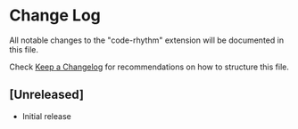 # Change Log
All notable changes to the "code-rhythm" extension will be documented in this file.

Check [Keep a Changelog](http://keepachangelog.com/) for recommendations on how to structure this file.

## [Unreleased]
- Initial release